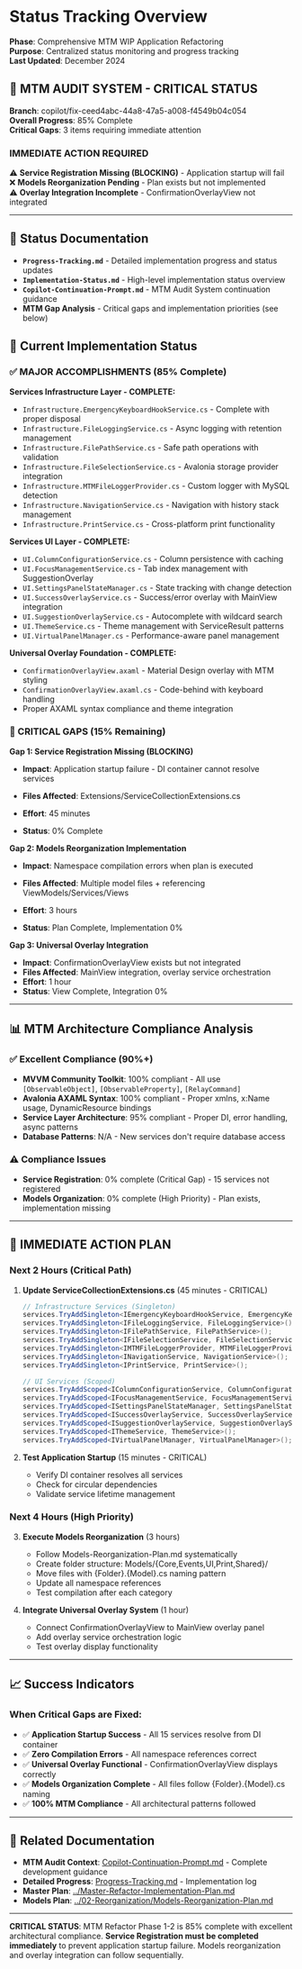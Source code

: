 # Status Tracking Overview

**Phase**: Comprehensive MTM WIP Application Refactoring  
**Purpose**: Centralized status monitoring and progress tracking  
**Last Updated**: December 2024

## 🚨 MTM AUDIT SYSTEM - CRITICAL STATUS

**Branch**: copilot/fix-ceed4abc-44a8-47a5-a008-f4549b04c054  
**Overall Progress**: 85% Complete  
**Critical Gaps**: 3 items requiring immediate attention  

### **IMMEDIATE ACTION REQUIRED**

⚠️ **Service Registration Missing (BLOCKING)** - Application startup will fail  
❌ **Models Reorganization Pending** - Plan exists but not implemented  
⚠️ **Overlay Integration Incomplete** - ConfirmationOverlayView not integrated  

---

## 📁 Status Documentation

- **`Progress-Tracking.md`** - Detailed implementation progress and status updates
- **`Implementation-Status.md`** - High-level implementation status overview  
- **`Copilot-Continuation-Prompt.md`** - MTM Audit System continuation guidance
- **MTM Gap Analysis** - Critical gaps and implementation priorities (see below)

## 🎯 Current Implementation Status

### **✅ MAJOR ACCOMPLISHMENTS (85% Complete)**

**Services Infrastructure Layer - COMPLETE:**

- `Infrastructure.EmergencyKeyboardHookService.cs` - Complete with proper disposal
- `Infrastructure.FileLoggingService.cs` - Async logging with retention management
- `Infrastructure.FilePathService.cs` - Safe path operations with validation
- `Infrastructure.FileSelectionService.cs` - Avalonia storage provider integration
- `Infrastructure.MTMFileLoggerProvider.cs` - Custom logger with MySQL detection
- `Infrastructure.NavigationService.cs` - Navigation with history stack management
- `Infrastructure.PrintService.cs` - Cross-platform print functionality

**Services UI Layer - COMPLETE:**

- `UI.ColumnConfigurationService.cs` - Column persistence with caching
- `UI.FocusManagementService.cs` - Tab index management with SuggestionOverlay
- `UI.SettingsPanelStateManager.cs` - State tracking with change detection
- `UI.SuccessOverlayService.cs` - Success/error overlay with MainView integration
- `UI.SuggestionOverlayService.cs` - Autocomplete with wildcard search
- `UI.ThemeService.cs` - Theme management with ServiceResult patterns
- `UI.VirtualPanelManager.cs` - Performance-aware panel management

**Universal Overlay Foundation - COMPLETE:**

- `ConfirmationOverlayView.axaml` - Material Design overlay with MTM styling
- `ConfirmationOverlayView.axaml.cs` - Code-behind with keyboard handling
- Proper AXAML syntax compliance and theme integration

### **🚨 CRITICAL GAPS (15% Remaining)**

**Gap 1: Service Registration Missing (BLOCKING)**

- **Impact**: Application startup failure - DI container cannot resolve services
- **Files Affected**: Extensions/ServiceCollectionExtensions.cs

- **Effort**: 45 minutes
- **Status**: 0% Complete

**Gap 2: Models Reorganization Implementation**

- **Impact**: Namespace compilation errors when plan is executed

- **Files Affected**: Multiple model files + referencing ViewModels/Services/Views  
- **Effort**: 3 hours
- **Status**: Plan Complete, Implementation 0%

**Gap 3: Universal Overlay Integration**

- **Impact**: ConfirmationOverlayView exists but not integrated
- **Files Affected**: MainView integration, overlay service orchestration
- **Effort**: 1 hour
- **Status**: View Complete, Integration 0%

---

## 📊 MTM Architecture Compliance Analysis

### **✅ Excellent Compliance (90%+)**

- **MVVM Community Toolkit**: 100% compliant - All use `[ObservableObject]`, `[ObservableProperty]`, `[RelayCommand]`
- **Avalonia AXAML Syntax**: 100% compliant - Proper xmlns, x:Name usage, DynamicResource bindings
- **Service Layer Architecture**: 95% compliant - Proper DI, error handling, async patterns
- **Database Patterns**: N/A - New services don't require database access

### **⚠️ Compliance Issues**

- **Service Registration**: 0% complete (Critical Gap) - 15 services not registered
- **Models Organization**: 0% complete (High Priority) - Plan exists, implementation missing

---

## 🚀 IMMEDIATE ACTION PLAN

### **Next 2 Hours (Critical Path)**

1. **Update ServiceCollectionExtensions.cs** (45 minutes - CRITICAL)

   ```csharp
   // Infrastructure Services (Singleton)
   services.TryAddSingleton<IEmergencyKeyboardHookService, EmergencyKeyboardHookService>();
   services.TryAddSingleton<IFileLoggingService, FileLoggingService>();
   services.TryAddSingleton<IFilePathService, FilePathService>();
   services.TryAddSingleton<IFileSelectionService, FileSelectionService>();
   services.TryAddSingleton<IMTMFileLoggerProvider, MTMFileLoggerProvider>();
   services.TryAddSingleton<INavigationService, NavigationService>();
   services.TryAddSingleton<IPrintService, PrintService>();
   
   // UI Services (Scoped)
   services.TryAddScoped<IColumnConfigurationService, ColumnConfigurationService>();
   services.TryAddScoped<IFocusManagementService, FocusManagementService>();
   services.TryAddScoped<ISettingsPanelStateManager, SettingsPanelStateManager>();
   services.TryAddScoped<ISuccessOverlayService, SuccessOverlayService>();
   services.TryAddScoped<ISuggestionOverlayService, SuggestionOverlayService>();
   services.TryAddScoped<IThemeService, ThemeService>();
   services.TryAddScoped<IVirtualPanelManager, VirtualPanelManager>();
   ```

2. **Test Application Startup** (15 minutes - CRITICAL)
   - Verify DI container resolves all services
   - Check for circular dependencies
   - Validate service lifetime management

### **Next 4 Hours (High Priority)**

3. **Execute Models Reorganization** (3 hours)
   - Follow Models-Reorganization-Plan.md systematically
   - Create folder structure: Models/{Core,Events,UI,Print,Shared}/
   - Move files with {Folder}.{Model}.cs naming pattern
   - Update all namespace references
   - Test compilation after each category

4. **Integrate Universal Overlay System** (1 hour)
   - Connect ConfirmationOverlayView to MainView overlay panel
   - Add overlay service orchestration logic
   - Test overlay display functionality

---

## 📈 Success Indicators

### **When Critical Gaps are Fixed:**

- ✅ **Application Startup Success** - All 15 services resolve from DI container
- ✅ **Zero Compilation Errors** - All namespace references correct
- ✅ **Universal Overlay Functional** - ConfirmationOverlayView displays correctly
- ✅ **Models Organization Complete** - All files follow {Folder}.{Model}.cs naming
- ✅ **100% MTM Compliance** - All architectural patterns followed

---

## 🔗 Related Documentation

- **MTM Audit Context**: [Copilot-Continuation-Prompt.md](Copilot-Continuation-Prompt.md) - Complete development guidance
- **Detailed Progress**: [Progress-Tracking.md](Progress-Tracking.md) - Implementation log  
- **Master Plan**: [../Master-Refactor-Implementation-Plan.md](../Master-Refactor-Implementation-Plan.md)
- **Models Plan**: [../02-Reorganization/Models-Reorganization-Plan.md](../02-Reorganization/Models-Reorganization-Plan.md)

---

**CRITICAL STATUS**: MTM Refactor Phase 1-2 is 85% complete with excellent architectural compliance. **Service Registration must be completed immediately** to prevent application startup failure. Models reorganization and overlay integration can follow sequentially.
